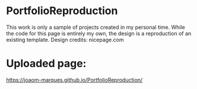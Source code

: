 # PortfolioReproduction
This work is only a sample of projects created in my personal time. While the code for this page is entirely my own, the design is a reproduction of an existing template. Design credits: nicepage.com 

# Uploaded page: 
https://joaom-marques.github.io/PortfolioReproduction/
